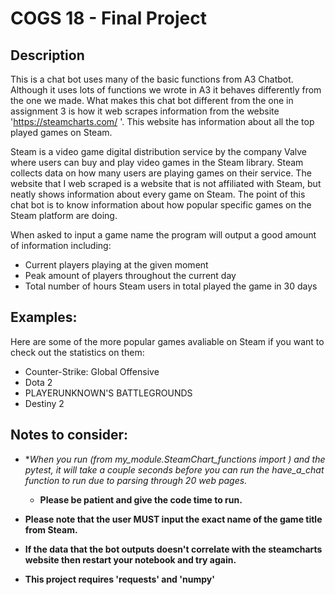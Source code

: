 # COGS 18 - Final Project

## Description
This is a chat bot uses many of the basic functions from A3 Chatbot. Although it uses lots of functions we wrote in A3 it behaves differently from the one we made. What makes this chat bot different from the one in assignment 3 is how it web scrapes information from the website 'https://steamcharts.com/ '. This website has information about all the top played games on Steam. 

Steam is a video game digital distribution service by the company Valve where users can buy and play video games in the Steam library. Steam collects data on how many users are playing games on their service. The website that I web scraped is a website that is not affiliated with Steam, but neatly shows information about every game on Steam. The point of this chat bot is to know information about how popular specific games on the Steam platform are doing.

When asked to input a game name the program will output a good amount of information including:
- Current players playing at the given moment
- Peak amount of players throughout the current day
- Total number of hours Steam users in total played the game in 30 days

## Examples:
Here are some of the more popular games avaliable on Steam if you want to check out the statistics on them:

- Counter-Strike: Global Offensive
- Dota 2
- PLAYERUNKNOWN'S BATTLEGROUNDS
- Destiny 2

## Notes to consider:
- **When you run (from my_module.SteamChart_functions import *) and the pytest, it will take a couple seconds before you can run the have_a_chat function to run due to parsing through 20 web pages.**
    - **Please be patient and give the code time to run.**

- **Please note that the user MUST input the exact name of the game title from Steam.**

- **If the data that the bot outputs doesn't correlate with the steamcharts website then restart your notebook and try again.**

- **This project requires 'requests' and 'numpy'**
